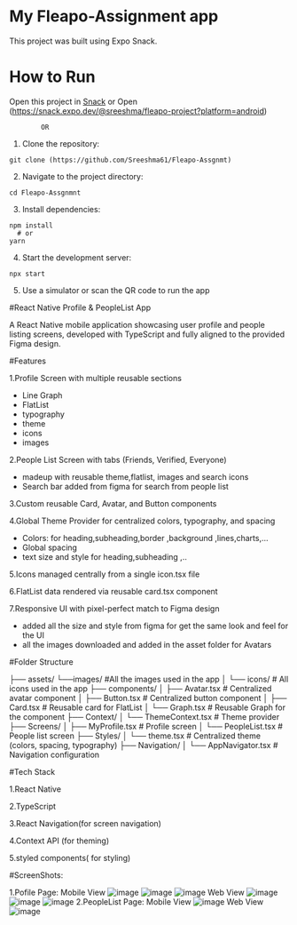 # My Fleapo-Assignment app
This project was built using Expo Snack.

# How to Run
 
Open this project in [Snack](https://snack.expo.dev)
or Open (https://snack.expo.dev/@sreeshma/fleapo-project?platform=android)

            OR
  1. Clone the repository:

    git clone (https://github.com/Sreeshma61/Fleapo-Assgnmt)

  2. Navigate to the project directory:

    cd Fleapo-Assgnmnt

  3. Install dependencies:

    npm install
      # or
    yarn

  4. Start the development server:

    npx start

  5. Use a simulator or scan the QR code to run the app        

#React Native Profile & PeopleList App

A React Native mobile application showcasing user profile and people listing screens, developed with TypeScript and fully aligned to the provided Figma design.

#Features

 1.Profile Screen with multiple reusable sections
   * Line Graph
   * FlatList
   * typography
   * theme
   * icons
   * images

 2.People List Screen with tabs (Friends, Verified, Everyone)
   * madeup with reusable theme,flatlist, images and search icons
   * Search bar added from figma for search from people list

 3.Custom reusable Card, Avatar, and Button components

 4.Global Theme Provider for centralized colors, typography, and spacing
   * Colors: for heading,subheading,border ,background ,lines,charts,...
   * Global spacing
   * text size and style for heading,subheading ,..

 5.Icons managed centrally from a single icon.tsx file

 6.FlatList data rendered via reusable card.tsx component

 7.Responsive UI with pixel-perfect match to Figma design
   * added all the size and style from figma for get the same look and feel for the UI
   * all the images downloaded and added in the asset folder for Avatars

#Folder Structure

├── assets/
    └──images/            #All the images used in the app
│   └── icons/            # All icons used in the app
├── components/
│   ├── Avatar.tsx        # Centralized avatar component
│   ├── Button.tsx        # Centralized button component
│   ├── Card.tsx          # Reusable card for FlatList
│   └── Graph.tsx         # Reusable Graph for the component
├── Context/
│   └── ThemeContext.tsx  # Theme provider
├── Screens/
│   ├── MyProfile.tsx     # Profile screen
│   └── PeopleList.tsx    # People list screen
├── Styles/
│   └── theme.tsx         # Centralized theme (colors, spacing, typography)
├── Navigation/
│   └── AppNavigator.tsx  # Navigation configuration


#Tech Stack

  1.React Native

  2.TypeScript

  3.React Navigation(for screen navigation)

  4.Context API (for theming)

  5.styled components( for styling)


#ScreenShots:

   1.Pofile Page:
   Mobile View
   ![image](https://github.com/user-attachments/assets/19d0bc0f-4821-4e02-bfe8-58d990092ed5)
   ![image](https://github.com/user-attachments/assets/57005315-7576-4c93-a26c-51d007ae6b2e)
   ![image](https://github.com/user-attachments/assets/c19aa347-4e81-4766-bfa9-1e84579ba27f)
   Web View
   ![image](https://github.com/user-attachments/assets/1589901e-5397-4e5b-902a-6c2ab8f9e8ac)
   ![image](https://github.com/user-attachments/assets/04f92eb3-5c6d-4339-b2b4-7555515c0f9b)
   ![image](https://github.com/user-attachments/assets/138d9138-dc67-4ec0-8234-0d0b0a9f9908)
   2.PeopleList Page:
   Mobile View
   ![image](https://github.com/user-attachments/assets/672f7451-fe21-4b1f-86ab-03844cf023de)
   Web View
   ![image](https://github.com/user-attachments/assets/bd121d03-05f2-41f4-89c3-4a3126d6fcf7)




